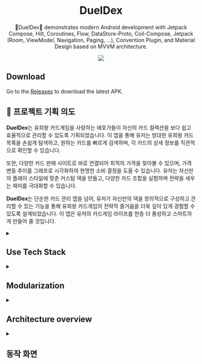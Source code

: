 <h1 align="center">DuelDex</h1>

<p align="center">  
🎴DuelDex🎴 demonstrates modern Android development with Jetpack Compose, Hilt, Coroutines, Flow, DataStore-Proto, Coil-Compose, Jetpack (Room, ViewModel, Navigation, Paging, ...), Convention Plugin, and Material Design based on MVVM architecture.
</p>

<p align="center">
<img src="https://github.com/user-attachments/assets/23bb7475-5c35-4879-984e-523788c4de99"/>
</p>

## Download
Go to the [Releases](https://github.com/roswkzm/DuelDex/releases) to download the latest APK.

## 🚀 프로젝트 기획 의도
**DuelDex**는 유희왕 카드게임을 사랑하는 애호가들이 자신의 카드 컬렉션을 보다 쉽고 효율적으로 관리할 수 있도록 기획되었습니다. 이 앱을 통해 유저는 방대한 유희왕 카드 목록을 손쉽게 탐색하고, 원하는 카드를 빠르게 검색하며, 각 카드의 상세 정보를 직관적으로 확인할 수 있습니다.

또한, 다양한 카드 판매 사이트로 바로 연결되어 최적의 가격을 찾아볼 수 있으며, 가격 변동 추이를 그래프로 시각화하여 현명한 소비 결정을 도울 수 있습니다. 유저는 자신만의 플레이 스타일에 맞춘 커스텀 덱을 만들고, 다양한 카드 조합을 실험하며 전략을 세우는 재미를 극대화할 수 있습니다.

**DuelDex**는 단순한 카드 관리 앱을 넘어, 유저가 자신만의 덱을 창의적으로 구성하고 관리할 수 있는 기능을 통해 유희왕 카드게임의 전략적 즐거움을 더욱 깊이 있게 경험할 수 있도록 설계되었습니다. 이 앱은 유저의 카드게임 라이프를 한층 더 풍성하고 스마트하게 만들어 줄 것입니다.

<details>
<summary><h2>Use Tech Stack</h2></summary>

 - Minimun Sdk Level 26
 - 100% Kotlin & Jetpack Compose
 - Dependency Management
    - Version Catalogs
    - Convention Plugins
 - Dependency Injection
    - Hilt : Google의 Hilt 라이브러리는 Android 애플리케이션에서 종속성 주입(DI)을 쉽게 처리할 수 있다.
    - Hilt Navigation Compose : Hilt와 Jetpack Compose를 연동하기 위한 라이브러리로, 네비게이션 기능과 함께 사용할 수 있다.
 - Asynchronous Operations
    - Coroutines : 비동기 프로그래밍을 위한 Kotlin Coroutines 라이브러리
    - Flow : 데이터 스트림을 비동기적으로 처리
 - Networking
    - retrofit2 : Android에서 HTTP 요청을 보내고 API와 통신하기 위한 클라이언트 라이브러리
    - kotlinx-serialization-json : Kotlinx Serialization을 통해 JSON 데이터를 직렬화 및 역직렬화한다.
    - okhttp3 : Retrofit과 함께 사용되는 HTTP 클라이언트 라이브러리이며 logging-interceptor을 위해 사용한다.
    - sandwich : 네트워크 응답을 관리하고 처리하는 Skydoves(엄재웅)의 라이브러리로, Retrofit과 함께 사용됩니다.
 - Image Loading
     - Coil & Coil-Compose : Compose와 통합되어, Kotlin 기반으로 이미지를 쉽게 로드하고 표시할 수 있는 라이브러리
 - Jetpack Libraries 
     - Jetpack Compose : 선언적 UI 개발을 위한 Android의 최신 툴킷
     - Lifecycle : Android 수명 주기를 관찰하고 수명 주기 변경 시 UI 상태를 관리
     - ViewModel : UI 관련 데이터를 관리하고 수명주기를 인식하고 구성 변경을 통해 데이터 생존을 보장
     - Navigation : Hilt Navigation Compose와 함께 사용되어 화면 이동 구현
     - Hilt : Android 애플리케이션에서 종속성 주입(DI) 처리.
     - Room : Android의 SQLite 데이터베이스와 상호작용하는 라이브러리입니다. 데이터베이스를 손쉽게 관리 할 수 있다.
    - DataStore : SharedPreferences를 대체하는 데이터 저장소로, key-value 형식으로 데이터 저장 가능.
    - DataStore-Proto : 프로토콜 버퍼를 사용하여 데이터를 type-safety 하게 저장/관리 한다.
    - Paging-Compose : 대량의 데이터를 효율적으로 로드하고 화면에 표시할 수 있도록 돕는 기능을 제공
 - Other Libraries
    - timber : Android 애플리케이션에서 로깅을 위한 라이브러리
    - splashScreen : Android 12 이상에서 스플래시 화면을 구현하기 위한 라이브러리
    - vico : 차트를 그리기 위한 라이브러리입니다. Compose와 함께 사용
</details>

<details>
<summary><h2>Modularization</h2></summary>

<blockquote>
<details>
<summary><h2>Module화 장단점</h2></summary>

 - **👍장점👍**
    - **확장성(Scalability)**: 긴밀하게 결합된 코드베이스에서는 하나의 변경이 연쇄적인 수정 작업을 유발할 수 있습니다. 적절히 모듈화된 프로젝트는 관심사 분리(SOC) 원칙을 채택하여, 기여자들이 더 많은 자율성을 가지고 작업할 수 있게 하면서도 아키텍처 패턴을 강화합니다.
    - **병렬 작업 가능(Enabling work in parallel)**: 모듈화는 버전 관리 충돌을 줄이고, 큰 팀에서 개발자들이 병렬로 더 효율적으로 작업할 수 있게 도와줍니다.
    - **소유권(Ownership)**: 모듈은 전담 소유자가 있을 수 있으며, 이 소유자는 코드 및 테스트를 유지 관리하고, 버그를 수정하며, 변경 사항을 검토할 책임이 있습니다.
    - **캡슐화(Encapsulation)**: 코드가 분리되어 있으면 읽기, 이해, 테스트, 유지 관리가 더 쉬워집니다.
    - **빌드 시간 감소(Reduced build time)**: Gradle의 병렬 및 증분 빌드를 활용하면 빌드 시간을 줄일 수 있습니다.
    - **재사용성(Reusability)**: 적절한 모듈화는 코드 공유와 여러 앱(또는 플랫폼 간)에서 동일한 기반을 활용하여 앱을 빌드할 수 있는 기회를 제공합니다.

 - **👎단점👎**
    - **너무 많은 모듈**: 각 모듈은 빌드 구성의 복잡성 증가로 인해 오버헤드를 발생시킵니다. 이는 Gradle 동기화 시간을 늘릴 수 있으며, 지속적인 유지 관리 비용이 발생합니다. 또한, 모듈이 많아질수록 단일 모듈로 구성된 프로젝트보다 Gradle 설정의 복잡성이 증가합니다. 
    - **모듈화가 부족할 경우**: 반대로 모듈이 너무 적고 크거나, 서로 긴밀하게 결합되어 있으면 또 다른 모놀리식(단일화) 구조로 끝날 수 있습니다. 이는 모듈화의 이점 중 일부를 잃게 되는 것을 의미합니다. 모듈이 과도하게 비대하고 명확한 목적이 정의되지 않았다면, 모듈을 분리하는 것을 고려해야 합니다.
    - **너무 복잡함**: 여기에는 완벽한 해결책이 없습니다. 실제로 모든 프로젝트에서 모듈화를 하는 것이 항상 합리적인 것은 아닙니다. 중요한 요소는 코드베이스의 크기와 상대적인 복잡성입니다. 프로젝트가 일정 수준 이상 성장할 것으로 예상되지 않는다면, 모듈화로 얻는 확장성이나 빌드 시간 단축의 이점이 적용되지 않을 수 있습니다.
    
</details>
</blockquote>

<h2 align="center">DuelDex Modularization</h2>

<img src="https://github.com/user-attachments/assets/21bc17a2-2b51-4b15-877b-d302c504552e" width="300"/>

 - **App Module**: 이 모듈은 앱 수준의 클래스와 프로젝트의 나머지 코드베이스를 결합하는 기본 클래스들을 포함한다. 예를 들어 MainActivity, Scaffold, AppState, 그리고 앱 수준에서 제어되는 네비게이션 등이 있습니다. NavHost를 통해 앱 내 네비게이션을 일관되게 처리하고, TopLevelDestination을 통한 하단 네비게이션 바를 간단하게 설정할 수 있습니다. app 모듈은 모든 feature 모듈과 필요한 core 모듈에 의존합니다.

 - **Feature Module**: 앱 내에서 단일 책임을 처리하는 기능별 모듈입니다. 이러한 모듈은 필요할 때 다른 앱이나 테스트, 또는 다른 flavor 앱에서도 재사용할 수 있지만, 여전히 독립적으로 분리되고 격리됩니다. 특정 Feature 모듈에서만 필요한 클래스는 해당 모듈 내에 남아 있어야 하며, 그렇지 않은 경우 적절한 core 모듈로 추출해야 합니다. Feature 모듈은 필요한 경우 Core 모듈과만 상호작용하며, 다른 Feature 모듈에 의존하지 않습니다.
     - **일반적으로 각 기능별 UI와 다른 Module에서 데이터를 읽는 UI 구성요소와 ViewModel을 포함한다.**
 
 - **Core Module**: 앱 내의 다른 모듈 간에 공유되어야 하는 보조 코드와 특정 의존성을 포함하는 공통 라이브러리 모듈입니다. 이 모듈들은 다른 core 모듈에 의존할 수 있지만, feature 모듈이나 app 모듈에는 의존해서는 안 됩니다.
    - **core:common**: 공통적으로 사용되는 유틸리티 클래스나 함수들을 제공하는 모듈입니다. 앱 전반에서 재사용 가능한 코드를 포함하고 모든 모듈에서 접근할 수 있습니다.
    - **core:data**: 데이터와 관련된 모든 처리를 담당하는 모듈입니다. 원격 또는 로컬 데이터 소스에서 데이터를 가져오고 Repository 패턴을 구현하여 데이터를 관리합니다.
    - **core:database**: Local Database를 관리하는 모듈로, Room을 통해 데이터 저장, 검색, 수정, 삭제 등을 수행합니다.
    - **core:datastore**: 앱의 설정 값이나 간단한 사용자 데이터를 저장하고 관리하는 모듈입니다. 키-값 쌍으로 데이터를 저장합니다.
    - **core:datastore-proto**: DataStore의 프로토콜 버퍼 버전을 사용하는 모듈로, 구조화된 데이터를 직렬화하여 저장하고 관리합니다. 더 복잡한 데이터 구조를 안전하게 저장할 때 사용됩니다.
    - **core:designsystem**: 앱의 핵심 UI 구성 요소를 관리하는 모듈입니다. 버튼, 색상, 폰트, 테마 등과 같은 디자인 요소들을 일관성 있게 유지하기 위해 사용되며, 디자인 시스템의 컴포넌트를 중앙에서 관리합니다.
    - **core:domain**: 비즈니스 로직을 담당하는 모듈입니다. 비즈니스 규칙을 정의하며, 데이터를 처리한 후 UI로 전달하기 전 단계에서 중요한 역할을 합니다.
    - **core:model**: 앱 전체에서 사용되는 모델 클래스입니다.
    - **core:network**: 네트워크 통신과 관련된 모듈입니다. API 호출, 네트워크 요청/응답 처리와 같은 로직을 포함하며, 원격 서버와의 데이터를 주고받는 역할을 합니다.
    - **core:ui**: 앱 전반에 공통적으로 사용되는 복합 UI 구성 요소를 관리하는 모듈입니다. 앱의 여러 부분에서 재사용될 수 있는 공통 UI 요소들이 포함되어 있습니다.

 - **Build-Logic Module**: 앱 내에서 모듈들의 Build와 관련된 공통 로직을 관리한다. Convention Plugin을 사용해 프로젝트 전반에 적용되는 빌드 규칙이나 스타일 가이드, 코드 품질 규칙 등을 정의할 수 있습니다. 이를 통해 코드 일관성을 유지하면서 여러 모듈에 적용할 수 있습니다.

</details>

<details>
<summary><h2>Architecture overview</h2></summary>
 
 <p align="center">
    <img src="https://github.com/user-attachments/assets/f330e8d8-b09f-4b1c-9fb8-bd5f4d9eda36" width="600"/>
 </p>
<h3>DuelDex는 Android 권장 앱 Architecture를 따릅니다.</h3>
 
<h3>Unidirectional Data Flow (UDF)</h3>
<div align="start">
    <img src="https://github.com/user-attachments/assets/5fe8dfc4-b71b-4a89-ac1d-9830be329df9" width="200"/>
</div>
<ul>
    <li>상태 호이스팅(State Hoisting)이라고도 불리는 단방향 데이터 흐름(UDF)은 상태가 하향 전달되고, 이벤트가 상향 전달되는 패턴으로, 단일 방향으로 정보가 흐릅니다.</li>
    <li>Compose는 이 방법론을 사용하여 UI 상태 표현을 담당하는 컴포저블 또는 구성요소를 상태 저장 및 수정을 관리하는 구성요소와 분리합니다.</li>
</ul>
     
<h3>UI Layer</h3>
<div align="start">
    <img src="https://github.com/user-attachments/assets/608eba39-3c71-4a3c-9ff9-84bf022c2542" width="300"/>
</div>
<ul>
    <li>UI Elements: 화면에 데이터를 렌더링하는 UI 요소입니다. Jetpack Compose 기능을 사용하여 UI를 보여줍니다.</li>
    <li>State Holders: 데이터를 보유하고 이를 UI에 노출하며 논리를 처리하는 상태 홀더.</li>
</ul>
 
<h3>Domain Layer</h3>
<div align="start">
    <img src="https://github.com/user-attachments/assets/c19b6816-feb3-4c3f-af0d-72461c0adc64" width="300"/>
</div>
<ul>
    <li>도메인 레이어는 UI와 데이터 레이어 사이에 있는 선택적 레이어입니다.</li>
    <li>도메인 계층은 복잡한 비즈니스 논리 또는 여러 ViewModel에서 재사용되는 간단한 비즈니스 논리를 캡슐화하는 역할을 담당합니다.</li>
    <li>복잡성을 처리하거나 재사용성을 선호하는 등 필요한 경우에만 사용합니다.</li>
</ul>

<h3>Data Layer</h3>
<div align="start">
    <img src="https://github.com/user-attachments/assets/a0db434b-0b22-47ca-af13-d3d6180c32f9" width="300"/>
</div>
<ul>
    <li>앱의 데이터 계층에는 비즈니스 로직이 포함되어 있습니다.</li>
    <li>비즈니스 로직은 앱이 데이터를 생성, 저장 및 변경하는 방법을 결정하는 규칙으로 구성됩니다.</li>
</ul>

<h3>MVVM 디자인 패턴</h3>
<div align="start">
    <img src="https://github.com/user-attachments/assets/732ecdaf-09c7-4fe1-b9d7-67d86d72e65b" width="500"/>
</div>
<ul>
    <li>UI와 비즈니스 로직을 명확하게 분리하고, 테스트 가능성과 코드의 유지보수성을 향상시키는 아키텍처 패턴입니다.</li>
    <li>각 계층의 책임을 명확히 하고, State와 ViewModel을 통해 UI와 데이터의 상태를 효율적으로 동기화합니다.</li>
</ul>

<h3>Single Activity</h3>
<p>네비게이션 관리, 상태 관리, 코드 재사용성, 애니메이션 처리, 유지보수 측면에서 더 효율적이고 일관된 경험을 제공한다. 특히 Jetpack Navigation Component 및 Jetpack Compose와의 통합을 통해 최신 Android 애플리케이션에서 권장되는 아키텍처 패턴입니다.</p>

</details>

<details>
<summary><h2>동작 화면</h2></summary>
 
### Home Screen
<div>
  <video controls width="300" src="https://github.com/user-attachments/assets/0fb09735-bf32-41f5-b937-f7697c7774f3"></video>
</div>

 - **Paging-Compose 사용**: 대량의 데이터를 페이징 처리하여 효율적으로 로드 및 표시
     - **pagingItems의 loadState에 따른 대응**: 데이터 로드 상태에 따라 적절한 UI를 제공
         - **Loading 상태**: 데이터 로딩 중일 때 Skeleton UI를 표시하여 사용자 경험을 개선
         - **Error 상태**: 데이터 로드 중 에러가 발생하면 에러 메시지와 재시도 버튼을 제공하여 사용자에게 명확한 피드백 제공

### Search Screen
<div>
 <video controls src="https://github.com/user-attachments/assets/9e270752-da7c-42a7-a98f-e022e9504364" width="300"></video>
</div>

 - **검색어가 입력될 때마다 실시간으로 검색 API 요청 발생**
     - **Debounce 적용 (500ms)**: 500ms 동안 입력이 중지될 때까지 대기 후, 마지막 검색어로 한 번만 검색 API 요청
         - **서버 부하 감소**: 불필요한 중복 요청을 막아 서버에 가해지는 부하를 줄임
         - **네트워크 사용량 감소**: 사용자의 네트워크 자원을 절약하고, 요청 빈도를 줄여 네트워크 트래픽을 최적화
         - **성능 최적화**: 빠르고 정확한 응답을 통해 검색 기능의 전체적인 성능을 개선, 사용자 경험 향상
 - **DataStore 및 DataStore-Proto 사용**: DataStore-Proto는 구조화된 데이터를 직렬화하여 타입 안전성을 보장하며, 사용자 데이터를 안전하게 저장하고 관리한다.
     - **최근 검색어 기능 구현**: 사용자의 최근 검색어를 저장하고 앱 재실행 시에도 유지
         - **DataStore 사용**: 간단한 key-value 방식으로 최근 검색어를 저장 및 불러오기
         - **Proto 사용**: 구조화된 데이터를 저장하여 타입 안전성을 제공, 데이터 타입을 컴파일 시점에 검증해 안정적인 데이터 처리를 보장
         - **사용자 경험 개선**: 최근 검색어를 빠르게 제공하여 검색 편의성 향상
 - **검색 필터 기능 구현**: 검색 결과를 다양한 기준에 따라 필터링
     - **Enum 사용**: 필터링 기준을 Enum으로 정의하여 코드 가독성 및 유지보수성을 향상
         - 각 필터 옵션을 Enum 값으로 관리하여 타입 안정성을 제공하고, 잘못된 값 사용을 방지
         - 새로운 필터 조건 추가 시 Enum에 값만 추가하면 쉽게 확장 가능
         - 다양한 필터 옵션을 제공하여 원하는 검색 결과를 빠르게 찾을 수 있도록 지원
 - **추천 검색어 구현**

### Detail Screen
<div>
 <video controls src="https://github.com/user-attachments/assets/b590210d-3fc5-4a23-8b21-3644efe202c8" width="300"></video>
</div>

 - **CarouselPager 구현**: HorizontalPager의 graphicsLayer와 Offset 값을 사용하여 카드 이미지를 자연스럽게 좌우로 넘기는 캐러셀(Pager) 기능 구현
     - **graphicsLayer**: 이미지에 다양한 시각적 효과를 주기 위해 사용
     - **Offset 값**: 페이지 전환 시 위치를 조정하여 부드러운 전환 애니메이션 구현
     - **사용자 경험 개선**: 카드 이미지를 직관적이고 세련된 방식으로 탐색할 수 있도록 지원
 - **카드를 Deck에 추가하는 기능 구현**: 카드 상세화면에서 사용자가 카드를 원하는 덱에 바로 추가 가능
    - **AlertDialog 사용**: 현재 카드의 추가를 위해 덱 목록을 AlertDialog로 보여줌
         - 사용자는 목록에서 덱을 선택하여 카드를 손쉽게 추가 가능
         - 빠르고 직관적인 덱 관리 기능을 통해 카드 구성의 편의성 향상
 - **카드 판매 사이트 이동 기능 구현**: 사용자가 카드 판매 사이트로 쉽게 접근할 수 있도록 WebView를 통해 외부 사이트로 이동
 - **카드 가격 정보 Chart 구현**: 해당 카드의 가격 변동을 시각적으로 확인 가능
    - **Chart 사용**: 카드의 가격 정보를 그래프로 표시하여 과거 및 현재 가격 변동을 한눈에 파악
    - **사용자 경험 개선**: 가격 정보를 직관적으로 제공하여 사용자의 구매 결정을 지원

### Deck Screen
<div>
 <video controls src="https://github.com/user-attachments/assets/f73493da-dbf9-4dfa-8ad4-ebd8b7b5567b" width="300"></video>
</div>

 - **Card Deck 화면 구현**: 사용자가 Deck을 관리할 수 있는 화면 제공
 - **Room DB 사용**: 로컬 데이터베이스를 통해 Deck 관련 CRUD(생성, 읽기, 업데이트, 삭제) 기능 구현
 - **Card-Deck 관계형 DB 구현**: Deck 내에서 카드를 효율적으로 관리하기 위한 데이터베이스 구조
    - **CardId와 DeckId를 통한 관계 설정**: 각 카드를 특정 Deck에 추가하거나 관리할 수 있도록 CardId와 DeckId를 기반으로 관계형 DB를 생성
        - **Deck 내 카드 추가/삭제**: 특정 Deck에 카드를 추가하거나 삭제하여 관리
        - **카드-Deck 관계 조회**: 특정 Deck에 속한 카드 목록을 불러오거나, 카드가 속한 Deck을 조회
    - 사용자가 다양한 덱을 구성하고 관리할 수 있도록 효율적인 카드 관리 시스템 제공
 - **Deck 내 카드를 다양한 방식으로 볼 수 있도록 두 가지 뷰 옵션 제공**
     - **GridCard**: 카드를 그리드 형식으로 표시하여 한눈에 여러 카드를 확인할 수 있는 레이아웃
     - **ListCard**: 카드를 리스트 형식으로 표시하여 카드의 세부 정보를 쉽게 확인할 수 있는 레이아웃
     - 사용자가 선호하는 방식으로 카드를 볼 수 있도록 선택지 제공, 더 나은 탐색 경험 제공


### Config Change
<div>
 <video controls src="https://github.com/user-attachments/assets/476030c6-2949-49bc-885c-206556f5f94a" width="300"></video>
</div>

 - **Config Change 기능 구현**: 앱의 설정 변경에 따라 즉시 반응하는 UI 제공
    - **Dark Mode Theme 지원**: 어두운 테마를 지원하여 사용자의 선호에 맞는 화면 제공
         - **FollowSystem**, **Light**, **Dark** 모드 지원
    - **Localization 설정 기능 구현**: 앱의 로케일을 사용자가 설정할 수 있는 기능 제공
        - **FollowSystem**, **English**, **Korean** 언어 지원
 - **사용자 경험 개선**: 다양한 테마 및 언어 옵션을 제공하여 사용자가 자신에게 맞는 환경을 선택할 수 있도록 지원

### Network Monitoring
<div>
 <video controls src="https://github.com/user-attachments/assets/8d7d1a8d-6dc7-44fe-93fe-c195318e4d25" width="300"></video>
</div>

 - **Network Monitoring 기능 구현**: 네트워크 상태를 실시간으로 감지하여 사용자에게 알림 제공
     - **네트워크 끊김 감지**: 네트워크 연결이 끊겼을 때 자동으로 감지
     - **SnackBar 알림 제공**: 네트워크가 끊길 경우 사용자에게 SnackBar를 통해 실시간 알림 제공

### Skeleton Loading
<img src="https://github.com/user-attachments/assets/c471096b-22fa-4823-a1f2-56158e81e79e" width="300"/>

 - **Skeleton Loading 사용**: 통신 시간이 긴 화면에서 사용자들이 기다리는 동안 빈 화면을 보여주는 대신 Skeleton UI로 대체
     - **체감 대기 시간 감소**: Skeleton Loading을 통해 통신 완료 전까지 화면을 미리 로드한 것처럼 보여주어 사용자들의 기다리는 체감 시간을 줄임
     - **사용자 경험 개선**: 더 나은 시각적 피드백을 제공하여 사용자 만족도 향상

</details>
